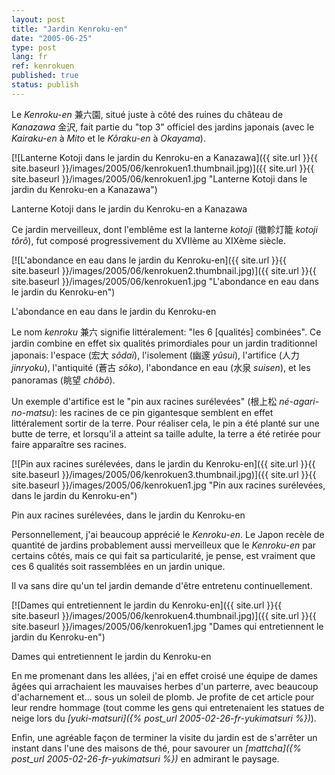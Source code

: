 ```yaml
---
layout: post
title: "Jardin Kenroku-en"
date: "2005-06-25"
type: post
lang: fr
ref: kenrokuen
published: true
status: publish
---
```




Le _Kenroku-en_ 兼六園, situé juste à côté des ruines du château de _Kanazawa_ 金沢, fait partie du "top 3" officiel des jardins japonais (avec le _Kairaku-en_ à _Mito_ et le _Kôraku-en_ à _Okayama_).

 

[![Lanterne Kotoji dans le jardin du Kenroku-en a Kanazawa]({{ site.url }}{{ site.baseurl }}/images/2005/06/kenrokuen1.thumbnail.jpg)]({{ site.url }}{{ site.baseurl }}/images/2005/06/kenrokuen1.jpg "Lanterne Kotoji dans le jardin du Kenroku-en a Kanazawa")

Lanterne Kotoji dans le jardin du Kenroku-en a Kanazawa

Ce jardin merveilleux, dont l'emblême est la lanterne _kotoji_ (徽軫灯籠 _kotoji tôrô_), fut composé progressivement du XVIIème au XIXème siècle.

[![L'abondance en eau dans le jardin du Kenroku-en]({{ site.url }}{{ site.baseurl }}/images/2005/06/kenrokuen2.thumbnail.jpg)]({{ site.url }}{{ site.baseurl }}/images/2005/06/kenrokuen1.jpg "L'abondance en eau dans le jardin du Kenroku-en")

L'abondance en eau dans le jardin du Kenroku-en

Le nom _kenroku_ 兼六 signifie littéralement: "les 6 \[qualités\] combinées". Ce jardin combine en effet six qualités primordiales pour un jardin traditionnel japonais: l'espace (宏大 _sôdaï_), l'isolement (幽邃 _yûsui_), l'artifice (人力 _jinryoku_), l'antiquité (蒼古 _sôko_), l'abondance en eau (水泉 _suisen_), et les panoramas (眺望 _chôbô_).

Un exemple d'artifice est le "pin aux racines surélevées" (根上松 _né-agari-no-matsu_): les racines de ce pin gigantesque semblent en effet littéralement sortir de la terre. Pour réaliser cela, le pin a été planté sur une butte de terre, et lorsqu'il a atteint sa taille adulte, la terre a été retirée pour faire apparaître ses racines.

[![Pin aux racines surélevées, dans le jardin du Kenroku-en]({{ site.url }}{{ site.baseurl }}/images/2005/06/kenrokuen3.thumbnail.jpg)]({{ site.url }}{{ site.baseurl }}/images/2005/06/kenrokuen1.jpg "Pin aux racines surélevées, dans le jardin du Kenroku-en")

Pin aux racines surélevées, dans le jardin du Kenroku-en

Personnellement, j'ai beaucoup apprécié le _Kenroku-en_. Le Japon recèle de quantité de jardins probablement aussi merveilleux que le _Kenroku-en_ par certains côtés, mais ce qui fait sa particularité, je pense, est vraiment que ces 6 qualités soit rassemblées en un jardin unique.

Il va sans dire qu'un tel jardin demande d'être entretenu continuellement.

[![Dames qui entretiennent le jardin du Kenroku-en]({{ site.url }}{{ site.baseurl }}/images/2005/06/kenrokuen4.thumbnail.jpg)]({{ site.url }}{{ site.baseurl }}/images/2005/06/kenrokuen1.jpg "Dames qui entretiennent le jardin du Kenroku-en")

Dames qui entretiennent le jardin du Kenroku-en

En me promenant dans les allées, j'ai en effet croisé une équipe de dames âgées qui arrachaient les mauvaises herbes d'un parterre, avec beaucoup d'acharnement et... sous un soleil de plomb. Je profite de cet article pour leur rendre hommage (tout comme les gens qui entretenaient les statues de neige lors du _[yuki-matsuri]({% post_url 2005-02-26-fr-yukimatsuri %})_).

Enfin, une agréable façon de terminer la visite du jardin est de s'arrêter un instant dans l'une des maisons de thé, pour savourer un _[mattcha]({% post_url 2005-02-26-fr-yukimatsuri %})_ en admirant le paysage.


